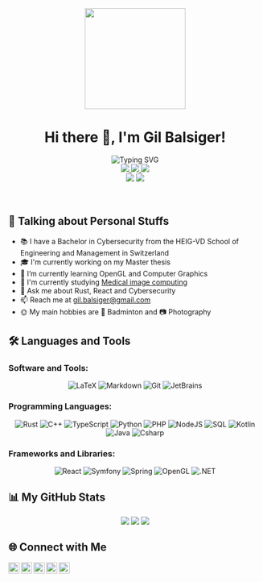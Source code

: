 <div align="center">
  <img src="https://i.giphy.com/media/R03zWv5p1oNSQd91EP/giphy.webp" width="200"/>
  <h1 align="center">Hi there 👋, I'm Gil Balsiger!</h1>
  <img src="https://readme-typing-svg.herokuapp.com?font=Montserrat&pause=1000&color=C9D1D9&center=true&width=500&lines=I'm+a+High+School+computer+science+student;Computer+graphics+enthousiast;Full+Stack+Developer;Love+learning+new+things" alt="Typing SVG" />
  <div>
    <a href="https://www.linkedin.com/in/gil-balsiger">
      <img src="https://img.shields.io/badge/LinkedIn-blue?style=for-the-badge&logo=linkedin" />
    </a>
    <a href="https://www.instagram.com/gilbalsiger">
      <img src="https://img.shields.io/badge/Instagram-orange?style=for-the-badge&logo=instagram&logoColor=white" />
    </a>
    <a href="https://twitter.com/gil_balsiger">
      <img src="https://img.shields.io/badge/Twitter-white?style=for-the-badge&logo=twitter" />
    </a>
  </div>
  <div>
    <img src="https://komarev.com/ghpvc/?username=balsigergil&style=for-the-badge" />
    <img src="https://img.shields.io/github/followers/balsigergil?label=Followers&style=for-the-badge" />
  </div>
</div>

<br/>
<br/>

## 💫 Talking about Personal Stuffs

- 📚 I have a Bachelor in Cybersecurity from the HEIG-VD School of Engineering and Management in Switzerland
- 🎓 I'm currently working on my Master thesis
- 🌱 I’m currently learning OpenGL and Computer Graphics
- 🏫 I'm currently studying [Medical image computing](https://en.wikipedia.org/wiki/Medical_image_computing)
- 💬 Ask me about Rust, React and Cybersecurity
- 📫 Reach me at gil.balsiger@gmail.com
- 🌞 My main hobbies are 🏸 Badminton and 📷 Photography

## 🛠️ Languages and Tools

### Software and Tools:

<div align="center">

  ![LaTeX](https://img.shields.io/badge/latex-008080.svg?style=for-the-badge&logo=latex&logoColor=white)
  ![Markdown](https://img.shields.io/badge/markdown-000000.svg?style=for-the-badge&logo=markdown&logoColor=white)
  ![Git](https://img.shields.io/badge/git-F44D27.svg?style=for-the-badge&logo=git&logoColor=white)
  ![JetBrains](https://img.shields.io/badge/JetBrains-000000.svg?style=for-the-badge&logo=jetbrains&logoColor=white)

</div>

### Programming Languages:

<div align="center">
  
  ![Rust](https://img.shields.io/badge/rust-F74C00.svg?style=for-the-badge&logo=rust&logoColor=white)
  ![C++](https://img.shields.io/badge/C++-00599C.svg?style=for-the-badge&logo=cplusplus&logoColor=white)
  ![TypeScript](https://img.shields.io/badge/typescript-3178C6.svg?style=for-the-badge&logo=typescript&logoColor=white)
  ![Python](https://img.shields.io/badge/python-3776AB.svg?style=for-the-badge&logo=python&logoColor=white)
  ![PHP](https://img.shields.io/badge/php-777BB4.svg?style=for-the-badge&logo=php&logoColor=white)
  ![NodeJS](https://img.shields.io/badge/nodejs-339933.svg?style=for-the-badge&logo=nodedotjs&logoColor=white)
  ![SQL](https://img.shields.io/badge/sql-4479A1.svg?style=for-the-badge&logo=mysql&logoColor=white)
  ![Kotlin](https://img.shields.io/badge/kotlin-7F52FF.svg?style=for-the-badge&logo=kotlin&logoColor=white)
  ![Java](https://img.shields.io/badge/java-E11F21.svg?style=for-the-badge&logo=openjdk&logoColor=white)
  ![Csharp](https://img.shields.io/badge/csharp-239120.svg?style=for-the-badge&logo=csharp&logoColor=white)
  
</div>

### Frameworks and Libraries:

<div align="center">
  
  ![React](https://img.shields.io/badge/react-61DAFB.svg?style=for-the-badge&logo=react&logoColor=black)
  ![Symfony](https://img.shields.io/badge/symfony-black.svg?style=for-the-badge&logo=symfony&logoColor=white)
  ![Spring](https://img.shields.io/badge/spring-6CB52D.svg?style=for-the-badge&logo=spring&logoColor=white)
  ![OpenGL](https://img.shields.io/badge/opengl-5586A4.svg?style=for-the-badge&logo=opengl&logoColor=white)
  ![.NET](https://img.shields.io/badge/.NET-512BD4.svg?style=for-the-badge&logo=dotnet&logoColor=white)
  
</div>
  
## 📊 My GitHub Stats

<div align="center">
  <img src="https://github-readme-stats.vercel.app/api?username=balsigergil&show_icons=true&include_all_commits=true&count_private=true&theme=dark" />
  <img src="https://github-readme-streak-stats.herokuapp.com/?user=balsigergil&theme=dark" />
  <img src="https://github-readme-stats.vercel.app/api/top-langs/?username=balsigergil&langs_count=8&layout=compact&theme=dark" />
</div>

## 🌐 Connect with Me

<a href="https://www.linkedin.com/in/gil-balsiger">
  <img align="left" alt="Gil's Linkedin" width="22px" src="https://cdn.jsdelivr.net/npm/simple-icons@7/icons/linkedin.svg" />
</a>
<a href="https://twitter.com/gil_balsiger">
  <img align="left" alt="Gil's Twitter" width="22px" src="https://cdn.jsdelivr.net/npm/simple-icons@7/icons/twitter.svg" />
</a>
<a href="https://www.instagram.com/gilbalsiger">
  <img align="left" alt="Gil's Instagram" width="22px" src="https://cdn.jsdelivr.net/npm/simple-icons@7/icons/instagram.svg" />
</a>
<a href="https://gitlab.com/balsigergil">
  <img align="left" alt="Gil's GitLab" width="22px" src="https://cdn.jsdelivr.net/npm/simple-icons@7/icons/gitlab.svg" />
</a>
<a href="https://stackoverflow.com/users/12774145/gil-balsiger">
  <img align="left" alt="Gil's Stack Overflow" width="22px" src="https://cdn.jsdelivr.net/npm/simple-icons@7/icons/stackoverflow.svg" />
</a>

